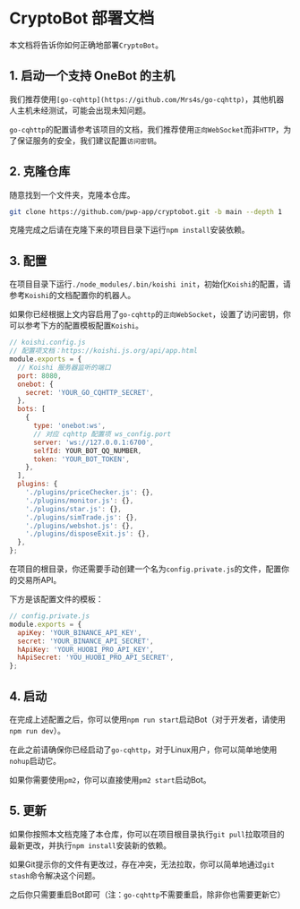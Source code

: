 # CryptoBot 部署文档

本文档将告诉你如何正确地部署`CryptoBot`。

## 1. 启动一个支持 OneBot 的主机

我们推荐使用`[go-cqhttp](https://github.com/Mrs4s/go-cqhttp)`，其他机器人主机未经测试，可能会出现未知问题。

`go-cqhttp`的配置请参考该项目的文档，我们推荐使用`正向WebSocket`而非`HTTP`，为了保证服务的安全，我们建议配置`访问密钥`。

## 2. 克隆仓库

随意找到一个文件夹，克隆本仓库。

```bash
git clone https://github.com/pwp-app/cryptobot.git -b main --depth 1
```

克隆完成之后请在克隆下来的项目目录下运行`npm install`安装依赖。

## 3. 配置

在项目目录下运行`./node_modules/.bin/koishi init`，初始化`Koishi`的配置，请参考`Koishi`的文档配置你的机器人。

如果你已经根据上文内容启用了`go-cqhttp`的`正向WebSocket`，设置了访问密钥，你可以参考下方的配置模板配置`Koishi`。

```javascript
// koishi.config.js
// 配置项文档：https://koishi.js.org/api/app.html
module.exports = {
  // Koishi 服务器监听的端口
  port: 8080,
  onebot: {
    secret: 'YOUR_GO_CQHTTP_SECRET',
  },
  bots: [
    {
      type: 'onebot:ws',
      // 对应 cqhttp 配置项 ws_config.port
      server: 'ws://127.0.0.1:6700',
      selfId: YOUR_BOT_QQ_NUMBER,
      token: 'YOUR_BOT_TOKEN',
    },
  ],
  plugins: {
    './plugins/priceChecker.js': {},
    './plugins/monitor.js': {},
    './plugins/star.js': {},
    './plugins/simTrade.js': {},
    './plugins/webshot.js': {},
    './plugins/disposeExit.js': {},
  },
};

```

在项目的根目录，你还需要手动创建一个名为`config.private.js`的文件，配置你的交易所API。

下方是该配置文件的模板：

```javascript
// config.private.js
module.exports = {
  apiKey: 'YOUR_BINANCE_API_KEY',
  secret: 'YOUR_BINANCE_API_SECRET',
  hApiKey: 'YOUR_HUOBI_PRO_API_KEY',
  hApiSecret: 'YOU_HUOBI_PRO_API_SECRET',
};

```

## 4. 启动

在完成上述配置之后，你可以使用`npm run start`启动Bot（对于开发者，请使用`npm run dev`）。

在此之前请确保你已经启动了`go-cqhttp`，对于Linux用户，你可以简单地使用`nohup`启动它。

如果你需要使用`pm2`，你可以直接使用`pm2 start`启动Bot。

## 5. 更新

如果你按照本文档克隆了本仓库，你可以在项目根目录执行`git pull`拉取项目的最新更改，并执行`npm install`安装新的依赖。

如果Git提示你的文件有更改过，存在冲突，无法拉取，你可以简单地通过`git stash`命令解决这个问题。

之后你只需要重启Bot即可（注：`go-cqhttp`不需要重启，除非你也需要更新它）
